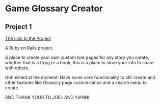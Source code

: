 # Game Glossary Creator

## Project 1

[The Link to the Project](https://anthonygdoueihi.github.io/project0/)

A Ruby on Rails project.

A place to create your own custom lore pages for any story you create, whether that is a ttrpg or a book, this is a place to store your info to share with others.

Unfinished at the moment. Have some core functionality to still create and other features like Glossary page customisation and a search menu to create. 

AND THANK YOUS TO JOEL AND YIANNI
